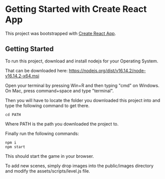 # Getting Started with Create React App

This project was bootstrapped with [Create React App](https://github.com/facebook/create-react-app).

## Getting Started

To run this project, download and install nodejs for your Operating System.

That can be downloaded here: https://nodejs.org/dist/v16.14.2/node-v16.14.2-x64.msi

Open your terminal by pressing Win+R and then typing "cmd" on Windows.  On Mac, press command+space and type "terminal".

Then you will have to locate the folder you downloaded this project into and type the following command to get there.

    cd PATH

Where PATH is the path you downloaded the project to.

Finally run the following commands:

    npm i
    npm start

This should start the game in your browser.

To add new scenes, simply drop images into the public/images directory and modify the assets/scripts/level.js file.